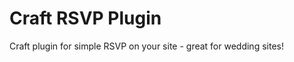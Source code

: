 Craft RSVP Plugin
==========

Craft plugin for simple RSVP on your site - great for wedding sites!



